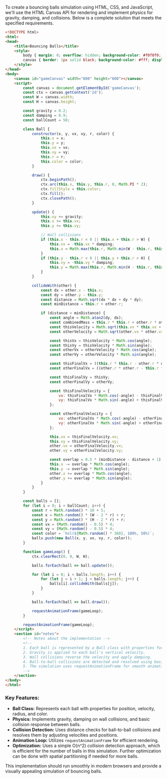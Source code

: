 To create a bouncing balls simulation using HTML, CSS, and JavaScript, we'll use the HTML Canvas API for rendering and implement physics for gravity, damping, and collisions. Below is a complete solution that meets the specified requirements.

```html
<!DOCTYPE html>
<html>
<head>
    <title>Bouncing Balls</title>
    <style>
        body { margin: 0; overflow: hidden; background-color: #f0f0f0; }
        canvas { border: 1px solid black; background-color: #fff; display: block; margin: 20px auto; }
    </style>
</head>
<body>
    <canvas id="gameCanvas" width="800" height="600"></canvas>
    <script>
        const canvas = document.getElementById('gameCanvas');
        const ctx = canvas.getContext('2d');
        const W = canvas.width;
        const H = canvas.height;

        const gravity = 0.2;
        const damping = 0.9;
        const ballCount = 50;

        class Ball {
            constructor(x, y, vx, vy, r, color) {
                this.x = x;
                this.y = y;
                this.vx = vx;
                this.vy = vy;
                this.r = r;
                this.color = color;
            }

            draw() {
                ctx.beginPath();
                ctx.arc(this.x, this.y, this.r, 0, Math.PI * 2);
                ctx.fillStyle = this.color;
                ctx.fill();
                ctx.closePath();
            }

            update() {
                this.vy += gravity;
                this.x += this.vx;
                this.y += this.vy;

                // Wall collisions
                if (this.x - this.r < 0 || this.x + this.r > W) {
                    this.vx = -this.vx * damping;
                    this.x = Math.max(this.r, Math.min(W - this.r, this.x));
                }
                if (this.y - this.r < 0 || this.y + this.r > H) {
                    this.vy = -this.vy * damping;
                    this.y = Math.max(this.r, Math.min(H - this.r, this.y));
                }
            }

            collideWith(other) {
                const dx = other.x - this.x;
                const dy = other.y - this.y;
                const distance = Math.sqrt(dx * dx + dy * dy);
                const minDistance = this.r + other.r;

                if (distance < minDistance) {
                    const angle = Math.atan2(dy, dx);
                    const combinedMass = this.r * this.r + other.r * other.r;
                    const thisVelocity = Math.sqrt(this.vx * this.vx + this.vy * this.vy);
                    const otherVelocity = Math.sqrt(other.vx * other.vx + other.vy * other.vy);

                    const thisVx = thisVelocity * Math.cos(angle);
                    const thisVy = thisVelocity * Math.sin(angle);
                    const otherVx = otherVelocity * Math.cos(angle);
                    const otherVy = otherVelocity * Math.sin(angle);

                    const thisFinalVx = ((this.r * this.r - other.r * other.r) * thisVx + 2 * other.r * other.r * otherVx) / combinedMass;
                    const otherFinalVx = ((other.r * other.r - this.r * this.r) * otherVx + 2 * this.r * this.r * thisVx) / combinedMass;

                    const thisFinalVy = thisVy;
                    const otherFinalVy = otherVy;

                    const thisFinalVelocity = {
                        vx: thisFinalVx * Math.cos(-angle) - thisFinalVy * Math.sin(-angle),
                        vy: thisFinalVx * Math.sin(-angle) + thisFinalVy * Math.cos(-angle)
                    };

                    const otherFinalVelocity = {
                        vx: otherFinalVx * Math.cos(-angle) - otherFinalVy * Math.sin(-angle),
                        vy: otherFinalVx * Math.sin(-angle) + otherFinalVy * Math.cos(-angle)
                    };

                    this.vx = thisFinalVelocity.vx;
                    this.vy = thisFinalVelocity.vy;
                    other.vx = otherFinalVelocity.vx;
                    other.vy = otherFinalVelocity.vy;

                    const overlap = 0.5 * (minDistance - distance + 1);
                    this.x -= overlap * Math.cos(angle);
                    this.y -= overlap * Math.sin(angle);
                    other.x += overlap * Math.cos(angle);
                    other.y += overlap * Math.sin(angle);
                }
            }
        }

        const balls = [];
        for (let i = 0; i < ballCount; i++) {
            const r = Math.random() * 10 + 5;
            const x = Math.random() * (W - 2 * r) + r;
            const y = Math.random() * (H - 2 * r) + r;
            const vx = (Math.random() - 0.5) * 4;
            const vy = (Math.random() - 0.5) * 4;
            const color = `hsl(${Math.random() * 360}, 100%, 50%)`;
            balls.push(new Ball(x, y, vx, vy, r, color));
        }

        function gameLoop() {
            ctx.clearRect(0, 0, W, H);

            balls.forEach(ball => ball.update());

            for (let i = 0; i < balls.length; i++) {
                for (let j = i + 1; j < balls.length; j++) {
                    balls[i].collideWith(balls[j]);
                }
            }

            balls.forEach(ball => ball.draw());

            requestAnimationFrame(gameLoop);
        }

        requestAnimationFrame(gameLoop);
    </script>
    <section id="notes">
        <!-- Notes about the implementation -->
        <!-- 
        1. Each ball is represented by a Ball class with properties for position, velocity, radius, and color.
        2. Gravity is applied to each ball's vertical velocity.
        3. Wall collisions reverse the velocity and apply damping.
        4. Ball-to-ball collisions are detected and resolved using basic physics principles.
        5. The simulation uses requestAnimationFrame for smooth animation.
        -->
    </section>
</body>
</html>
```

### Key Features:
- **Ball Class:** Represents each ball with properties for position, velocity, radius, and color.
- **Physics:** Implements gravity, damping on wall collisions, and basic collision response between balls.
- **Collision Detection:** Uses distance checks for ball-to-ball collisions and resolves them by adjusting velocities and positions.
- **Animation Loop:** Utilizes `requestAnimationFrame` for efficient rendering.
- **Optimization:** Uses a simple O(n^2) collision detection approach, which is efficient for the number of balls in this simulation. Further optimization can be done with spatial partitioning if needed for more balls.

This implementation should run smoothly in modern browsers and provide a visually appealing simulation of bouncing balls.
 <!-- 93.31s -->